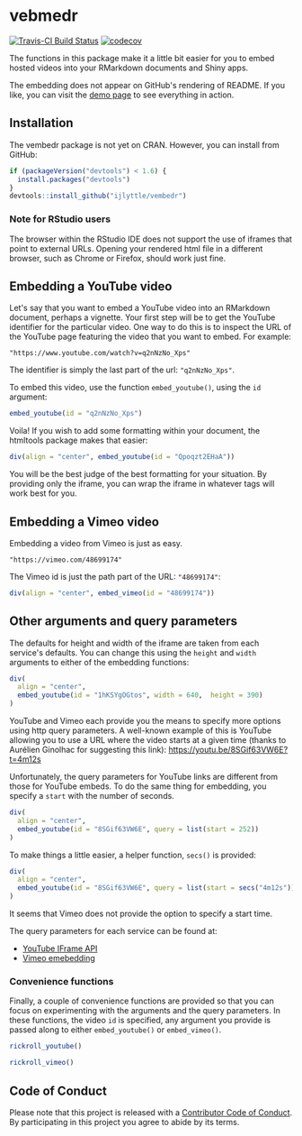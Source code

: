 
vebmedr
=======

[![Travis-CI Build Status](https://travis-ci.org/ijlyttle/vembedr.svg?branch=master)](https://travis-ci.org/ijlyttle/vembedr) [![codecov](https://codecov.io/gh/ijlyttle/vembedr/branch/master/graph/badge.svg)](https://codecov.io/gh/ijlyttle/vembedr)

The functions in this package make it a little bit easier for you to embed hosted videos into your RMarkdown documents and Shiny apps.

The embedding does not appear on GitHub's rendering of README. If you like, you can visit the [demo page](http://ijlyttle.github.io/vembedr/) to see everything in action.

Installation
------------

The vembedr package is not yet on CRAN. However, you can install from GitHub:

``` r
if (packageVersion("devtools") < 1.6) {
  install.packages("devtools")
}
devtools::install_github("ijlyttle/vembedr")
```

### Note for RStudio users

The browser within the RStudio IDE does not support the use of iframes that point to external URLs. Opening your rendered html file in a different browser, such as Chrome or Firefox, should work just fine.

Embedding a YouTube video
-------------------------

Let's say that you want to embed a YouTube video into an RMarkdown document, perhaps a vignette. Your first step will be to get the YouTube identifier for the particular video. One way to do this is to inspect the URL of the YouTube page featuring the video that you want to embed. For example:

    "https://www.youtube.com/watch?v=q2nNzNo_Xps"

The identifier is simply the last part of the url: `"q2nNzNo_Xps"`.

To embed this video, use the function `embed_youtube()`, using the `id` argument:

``` r
embed_youtube(id = "q2nNzNo_Xps")
```

Voila! If you wish to add some formatting within your document, the htmltools package makes that easier:

``` r
div(align = "center", embed_youtube(id = "Qpoqzt2EHaA"))
```

You will be the best judge of the best formatting for your situation. By providing only the iframe, you can wrap the iframe in whatever tags will work best for you.

Embedding a Vimeo video
-----------------------

Embedding a video from Vimeo is just as easy.

    "https://vimeo.com/48699174"

The Vimeo id is just the path part of the URL: `"48699174"`:

``` r
div(align = "center", embed_vimeo(id = "48699174"))
```

Other arguments and query parameters
------------------------------------

The defaults for height and width of the iframe are taken from each service's defaults. You can change this using the `height` and `width` arguments to either of the embedding functions:

``` r
div(
  align = "center", 
  embed_youtube(id = "1hKSYgOGtos", width = 640,  height = 390)
)
```

YouTube and Vimeo each provide you the means to specify more options using http query parameters. A well-known example of this is YouTube allowing you to use a URL where the video starts at a given time (thanks to Aurélien Ginolhac for suggesting this link): <https://youtu.be/8SGif63VW6E?t=4m12s>

Unfortunately, the query parameters for YouTube links are different from those for YouTube embeds. To do the same thing for embedding, you specify a `start` with the number of seconds.

``` r
div(
  align = "center", 
  embed_youtube(id = "8SGif63VW6E", query = list(start = 252))
)
```

To make things a little easier, a helper function, `secs()` is provided:

``` r
div(
  align = "center", 
  embed_youtube(id = "8SGif63VW6E", query = list(start = secs("4m12s")))
)
```

It seems that Vimeo does not provide the option to specify a start time.

The query parameters for each service can be found at:

-   [YouTube IFrame API](https://developers.google.com/youtube/player_parameters)
-   [Vimeo emebedding](https://developer.vimeo.com/player/embedding)

### Convenience functions

Finally, a couple of convenience functions are provided so that you can focus on experimenting with the arguments and the query parameters. In these functions, the video `id` is specified, any argument you provide is passed along to either `embed_youtube()` or `embed_vimeo()`.

``` r
rickroll_youtube()
```

``` r
rickroll_vimeo()
```

Code of Conduct
---------------

Please note that this project is released with a [Contributor Code of Conduct](CONDUCT.md). By participating in this project you agree to abide by its terms.
